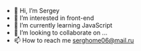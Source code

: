 - 👋 Hi, I’m Sergey
- 👀 I’m interested in front-end
- 🌱 I’m currently learning JavaScript
- 💞️ I’m looking to collaborate on ...
- 📫 How to reach me serghome06@mail.ru

<!---
6ase/6ase is a ✨ special ✨ repository because its `README.md` (this file) appears on your GitHub profile.
You can click the Preview link to take a look at your changes.
--->
